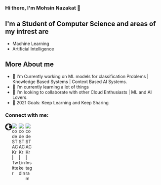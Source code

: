 ### Hi there, I'm Mohsin Nazakat 👋

## I'm a Student of Computer Science and areas of my intrest are

- Machine Learning
- Artificial Intelligence


## More About me

- 🔭 I'm Currently working on ML models for classification Problems | Knowledge Based Systems | Context Based AI Systems.
- 🌱 I’m currently learning a lot of things 
- 👯 I’m looking to collaborate with other Cloud Enthusiasts | ML and AI Lovers.
- 🥅 2021 Goals: Keep Learning and Keep Sharing

### Connect with me:

[<img align="left" alt="codeSTACKr.com" width="22px" src="https://raw.githubusercontent.com/iconic/open-iconic/master/svg/globe.svg" />][website]
[<img align="left" alt="codeSTACKr | Twitter" width="22px" src="https://cdn.jsdelivr.net/npm/simple-icons@v3/icons/twitter.svg" />][twitter]
[<img align="left" alt="codeSTACKr | LinkedIn" width="22px" src="https://cdn.jsdelivr.net/npm/simple-icons@v3/icons/linkedin.svg" />][linkedin]
[<img align="left" alt="codeSTACKr | Instagram" width="22px" src="https://cdn.jsdelivr.net/npm/simple-icons@v3/icons/instagram.svg" />][instagram]

[website]: https://mohsinnazakat.blogspot.com
[twitter]: https://twitter.com/mohsinnazakat1
[instagram]: https://instagram.com/mohsinnazakat11
[linkedin]: https://linkedin.com/in/mohsinnazakat11
